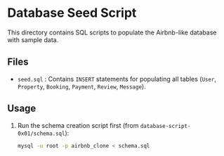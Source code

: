 # Database Seed Script

This directory contains SQL scripts to populate the Airbnb-like database with sample data.

## Files
- `seed.sql` : Contains `INSERT` statements for populating all tables (`User`, `Property`, `Booking`, `Payment`, `Review`, `Message`).

## Usage

1. Run the schema creation script first (from `database-script-0x01/schema.sql`):

   ```bash
   mysql -u root -p airbnb_clone < schema.sql
